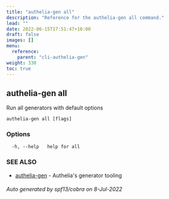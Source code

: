```yaml
---
title: "authelia-gen all"
description: "Reference for the authelia-gen all command."
lead: ""
date: 2022-06-15T17:51:47+10:00
draft: false
images: []
menu:
  reference:
    parent: "cli-authelia-gen"
weight: 330
toc: true
---
```


## authelia-gen all

Run all generators with default options

```
authelia-gen all [flags]
```

### Options

```
  -h, --help   help for all
```

### SEE ALSO

* [authelia-gen](authelia-gen.md)	 - Authelia's generator tooling

###### Auto generated by spf13/cobra on 8-Jul-2022
